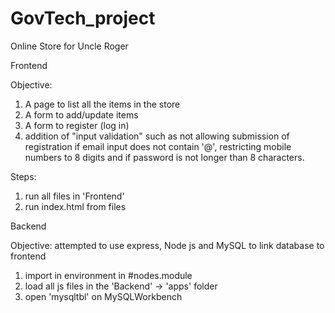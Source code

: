 # GovTech_project

Online Store for Uncle Roger

Frontend

Objective: 
1. A page to list all the items in the store
2. A form to add/update items
3. A form to register (log in)
4. addition of "input validation" such as not allowing submission of registration if email input does not contain '@', restricting mobile numbers to 8 digits and  if password is not longer than 8 characters. 

Steps:
1. run all files in 'Frontend'
2. run index.html from files

Backend

Objective: attempted to use express, Node js and MySQL to link database to frontend
1. import in environment in #nodes.module
2. load all js files in the 'Backend' -> 'apps' folder 
3. open 'mysqltbl' on MySQLWorkbench
